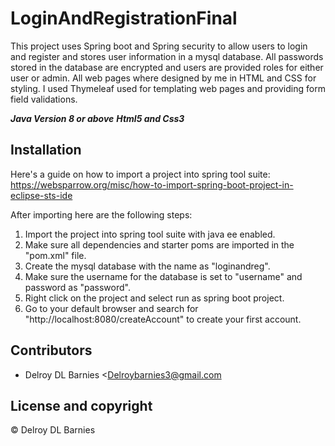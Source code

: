# LoginAndRegistrationFinal
This project uses Spring boot and Spring security to allow users to login and register and stores user information in a mysql database. 
All passwords stored in the database are encrypted and users are provided roles for either user or admin. 
All web pages where designed by me in HTML and CSS for styling. 
I used Thymeleaf used for templating web pages and providing form field validations.


***Java Version 8 or above***
***Html5 and Css3***


## Installation

Here's a guide on how to import a project into spring tool suite:
https://websparrow.org/misc/how-to-import-spring-boot-project-in-eclipse-sts-ide

After importing here are the following steps:

1. Import the project into spring tool suite with java ee enabled.
2. Make sure all dependencies and starter poms are imported in the "pom.xml" file.
3. Create the mysql database with the name as "loginandreg". 
4. Make sure the username for the database is set to "username" and password as "password".
4. Right click on the project and select run as spring boot project.
5. Go to your default browser and search for "http://localhost:8080/createAccount" to create your first account.

## Contributors

- Delroy DL Barnies <Delroybarnies3@gmail.com

## License and copyright

© Delroy DL Barnies
